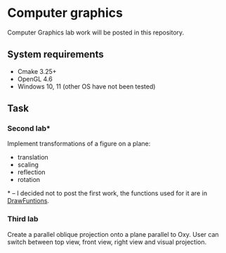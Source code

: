# Computer graphics
Computer Graphics lab work will be posted in this repository.

## System requirements
- Cmake 3.25+
- OpenGL 4.6
- Windows 10, 11 (other OS have not been tested)

## Task
### Second lab*
Implement transformations of a figure on a plane:
- translation
- scaling
- reflection
- rotation

\* – I decided not to post the first work, the functions used for it are in [DrawFuntions](
https://github.com/mako1601/Computer-graphics/blob/master/lab%202/src/DrawFuntions.h).

### Third lab
Create a parallel oblique projection onto a plane parallel to Oxy.
User can switch between top view, front view, right view and visual projection.
